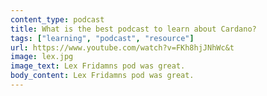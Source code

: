 ```yaml
---
content_type: podcast
title: What is the best podcast to learn about Cardano?
tags: ["learning", "podcast", "resource"]
url: https://www.youtube.com/watch?v=FKh8hjJNhWc&t
image: lex.jpg
image_text: Lex Fridamns pod was great.
body_content: Lex Fridamns pod was great.
---
```

